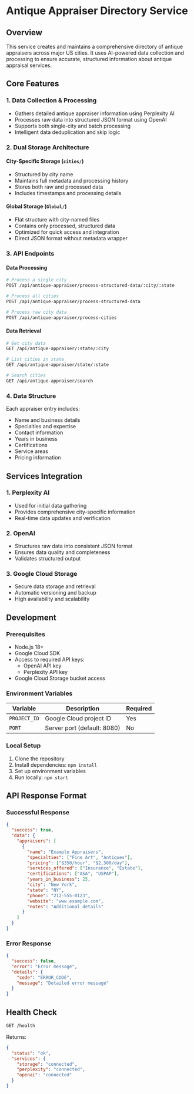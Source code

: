 # Antique Appraiser Directory Service

## Overview
This service creates and maintains a comprehensive directory of antique appraisers across major US cities. It uses AI-powered data collection and processing to ensure accurate, structured information about antique appraisal services.

## Core Features

### 1. Data Collection & Processing
- Gathers detailed antique appraiser information using Perplexity AI
- Processes raw data into structured JSON format using OpenAI
- Supports both single-city and batch processing
- Intelligent data deduplication and skip logic

### 2. Dual Storage Architecture
#### City-Specific Storage (`cities/`)
- Structured by city name
- Maintains full metadata and processing history
- Stores both raw and processed data
- Includes timestamps and processing details

#### Global Storage (`Global/`)
- Flat structure with city-named files
- Contains only processed, structured data
- Optimized for quick access and integration
- Direct JSON format without metadata wrapper

### 3. API Endpoints

#### Data Processing
```bash
# Process a single city
POST /api/antique-appraiser/process-structured-data/:city/:state

# Process all cities
POST /api/antique-appraiser/process-structured-data

# Process raw city data
POST /api/antique-appraiser/process-cities
```

#### Data Retrieval
```bash
# Get city data
GET /api/antique-appraiser/:state/:city

# List cities in state
GET /api/antique-appraiser/state/:state

# Search cities
GET /api/antique-appraiser/search
```

### 4. Data Structure
Each appraiser entry includes:
- Name and business details
- Specialties and expertise
- Contact information
- Years in business
- Certifications
- Service areas
- Pricing information

## Services Integration

### 1. Perplexity AI
- Used for initial data gathering
- Provides comprehensive city-specific information
- Real-time data updates and verification

### 2. OpenAI
- Structures raw data into consistent JSON format
- Ensures data quality and completeness
- Validates structured output

### 3. Google Cloud Storage
- Secure data storage and retrieval
- Automatic versioning and backup
- High availability and scalability

## Development

### Prerequisites
- Node.js 18+
- Google Cloud SDK
- Access to required API keys:
  - OpenAI API key
  - Perplexity API key
- Google Cloud Storage bucket access

### Environment Variables
| Variable | Description | Required |
|----------|-------------|----------|
| `PROJECT_ID` | Google Cloud project ID | Yes |
| `PORT` | Server port (default: 8080) | No |

### Local Setup
1. Clone the repository
2. Install dependencies: `npm install`
3. Set up environment variables
4. Run locally: `npm start`

## API Response Format

### Successful Response
```json
{
  "success": true,
  "data": {
    "appraisers": [
      {
        "name": "Example Appraisers",
        "specialties": ["Fine Art", "Antiques"],
        "pricing": ["$350/hour", "$2,500/day"],
        "services_offered": ["Insurance", "Estate"],
        "certifications": ["ASA", "USPAP"],
        "years_in_business": 25,
        "city": "New York",
        "state": "NY",
        "phone": "212-555-0123",
        "website": "www.example.com",
        "notes": "Additional details"
      }
    ]
  }
}
```

### Error Response
```json
{
  "success": false,
  "error": "Error message",
  "details": {
    "code": "ERROR_CODE",
    "message": "Detailed error message"
  }
}
```

## Health Check
```bash
GET /health
```
Returns:
```json
{
  "status": "ok",
  "services": {
    "storage": "connected",
    "perplexity": "connected",
    "openai": "connected"
  }
}
```